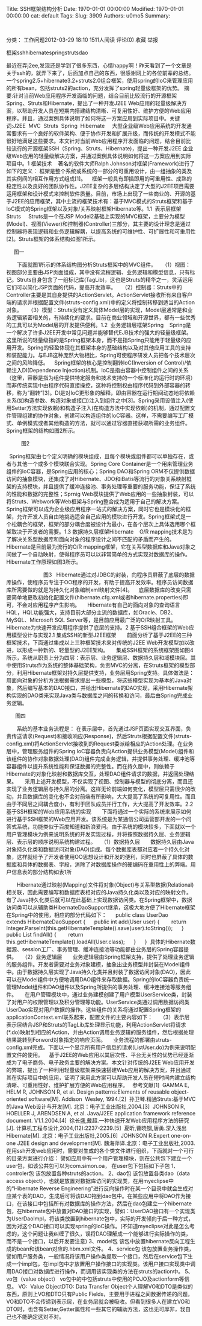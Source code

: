 Title: SSH框架结构分析
Date: 1970-01-01 00:00:00
Modified: 1970-01-01 00:00:00
cat: default
Tags: 
Slug: 3909
Authors: u0mo5 
Summary: 


 
 

分类： 工作问题2012-03-29 18:10 1511人阅读 评论(0) 收藏 举报

框架sshhibernatespringstrutsdao


最近在弄j2ee,发现还是学到了很多东西，心情happy啊！昨天看到了一个文章是关于ssh的，就弄下来了，后面加点自己的东西，很感谢网上的各位前辈的总结。一个spring2.5+hibernate3.2+struts2.0组合框架，使用spring的IoC来管理应用的所有bean，包括struts2的action，充分发挥了spring轻量级框架的优势。
摘 要:针对当前Web应用程序开发面临的问题，结合目前比较流行的开源框架Spring、Struts和Hibernate，提出了一种开发J2EE Web应用的轻量级解决方案，以帮助开发人员在短期内搭建结构清晰、可复用性好、维护方便的Web应用程序。并且，通过案例具体说明了如何将这一方案应用到实际项目中。关键词:J2EE  MVC  Struts  Spring  Hibernate
    大型企业级Web应用系统的开发通常要求有一个良好的软件架构、便于协作开发和扩展升级，而传统的开发模式不能很好地满足这些要求。本文针对当前Web应用程序开发面临的问题，结合目前比较流行的开源框架SSH（Spring、Struts、Hibernate)，提出一种开发J2EE 企业级Web应用的轻量级解决方案，并通过案例具体说明如何将这一方案应用到实际项目中。1 框架技术    著名的软件大师Ralph Johnson对框架(Framework)进行了如下的定义： 框架是整个系统或系统的一部分的可重用设计，由一组抽象的类及其实例间的相互作用方式组成[1]。    框架一般具有即插即用的可重用性、成熟的稳定性以及良好的团队协作性。J2EE复杂的多层结构决定了大型的J2EE项目需要运用框架和设计模式来控制软件质量。目前，市场上出现了一些商业的、开源的基于J2EE的应用框架，其中主流的框架技术有：基于MVC模式的Struts框架和基于IoC模式的Spring框架以及对象/关系映射框架Hibernate等。1.1  表示层框架Struts     Struts是一个在JSP Model2基础上实现的MVC框架，主要分为模型(Model)、视图(Viewer)和控制器(Controller)三部分，其主要的设计理念是通过控制器将表现逻辑和业务逻辑解耦，以提高系统的可维护性、可扩展性和可重用性[2]。Struts框架的体系结构如图1所示。


     图一


　　下面就图1所示的体系结构图分析Struts框架中的MVC组件。    （1）视图：视图部分主要由JSP页面组成，其中没有流程逻辑、业务逻辑和模型信息，只有标记。Struts自身包含了一组标记库(TagLib)，这也是Struts的精华之一，灵活运用它们可以简化JSP页面的代码，提高开发效率。    （2）控制器：Struts中的Controller主要是其自身提供的ActionServlet。ActionServlet接收所有来自客户端的请求并根据配置文件(struts-config.xml)中的定义将控制转移到适当的Action对象。    （3）模型：Struts没有定义具体Model层的实现，Model层通常是和业务逻辑紧密相关的，有持续化的要求。目前在商业领域和开源世界，都有一些优秀的工具可以为Model层的开发提供便利。1.2  业务逻辑层框架Spring    Spring是一个解决了许多J2EE开发中常见问题并能够替代EJB技术的强大的轻量级框架。这里所说的轻量级指的是Spring框架本身，而不是指Spring只能用于轻量级的应用开发。Spring的轻盈体现在其框架本身的基础结构以及对其他应用工具的支持和装配能力。与EJB这种庞然大物相比，Spring可使程序研发人员把各个技术层次之间的风险降低。    Spring框架的核心是控制翻转IoC(Inversion of Control)/依赖注入DI(Dependence Injection)机制。IoC是指由容器中控制组件之间的关系（这里，容器是指为组件提供特定服务和技术支持的一个标准化的运行时的环境）而非传统实现中由程序代码直接操控，这种将控制权由程序代码到外部容器的转移，称为“翻转”[3]。DI是对IoC更形象的解释，即由容器在运行期间动态地将依赖关系(如构造参数、构造对象或接口)注入到组件之中[3]。Spring采用设值注入(使用Setter方法实现依赖)和构造子注入(在构造方法中实现依赖)的机制，通过配置文件管理组建的协作对象，创建可以构造组件的IoC容器。这样，不需要编写工厂模式、单例模式或者其他构造的方法，就可以通过容器直接获取所需的业务组件。Spring框架的结构如图2所示。


          图2


  Spring框架由七个定义明确的模块组成，且每个模块或组件都可以单独存在，或者与其他一个或多个模块联合实现。Spring Core Container是一个用来管理业务组件的IoC容器，是Spring应用的核心；Spring DAO和Spring ORM不仅提供数据访问的抽象模块，还集成了对Hibernate、JDO和iBatis等流行的对象关系映射框架的支持模块，并且提供了缓冲连接池、事务处理等重要的服务功能，保证了系统的性能和数据的完整性；Sprnig Web模块提供了Web应用的一些抽象封装，可以将Struts、Webwork等Web框架与Spring整合成为适用于自己的解决方案。    Spring框架可以成为企业级应用程序一站式的解决方案，同时它也是模块化的框架，允许开发人员自由地挑选适合自己应用的模块进行开发。Spring框架式是一个松耦合的框架，框架的部分耦合度被设计为最小，在各个层次上具体选用哪个框架取决于开发者的需要。1.3 数据持久层框架Hibernate    O/R mapping技术是为了解决关系型数据库和面向对象的程序设计之间不匹配的矛盾而产生的。Hibernate是目前最为流行的O/R mapping框架，它在关系型数据库和Java对象之间做了一个自动映射，使得程序员可以以非常简单的方式实现对数据库的操作。Hibernate工作原理如图3所示。

                         图3
  Hibernate通过对JDBC的封装，向程序员屏蔽了底层的数据库操作，使程序员专注于OO程序的开发，有助于提高开发效率。程序员访问数据库所需要做的就是为持久化对象编制xml映射文件[4]。    底层数据库的改变只需要简单地更改初始化配置文件(hibernate.cfg.xml或者hibernate.properties)即可，不会对应用程序产生影响。     Hibernate有自己的面向对象的查询语言HQL，HQL功能强大，支持目前大部分主流的数据库，如Oracle、DB2、MySQL、Microsoft SQL Server等，是目前应用最广泛的O/R映射工具。Hibernate为快速开发应用程序提供了底层的支持。2 基于SSH组合框架的Web应用模型设计与实现2.1 集成SSH的新型J2EE框架　　前面分析了基于J2EE的三种框架技术，下面通过集成以上三种框架技术来对传统的J2EE Web开发模型加以改进，以形成一种新的、轻量型的J2EE架构。　　集成SSH框架的系统框架图如图4所示，系统从职责上分为四层：表示层、业务逻辑层、数据持久层和域模块层。其中使用Struts作为系统的整体基础架构，负责MVC的分离，在Struts框架的模型部分，利用Hibernate框架对持久层提供支持，业务层用Spring支持。具体做法是：用面向对象的分析方法根据需求提出一些模型，将这些模型实现为基本的Java对象，然后编写基本的DAO接口，并给出Hibernate的DAO实现，采用Hibernate架构实现的DAO类来实现Java类与数据库之间的转换和访问，最后由Spring完成业务逻辑。


      图四


　　系统的基本业务流程是： 在表示层中，首先通过JSP页面实现交互界面，负责传送请求(Request)和接收响应(Response)，然后Struts根据配置文件(struts-config.xml)将ActionServlet接收到的Request委派给相应的Action处理。在业务层中，管理服务组件的Spring IoC容器负责向Action提供业务模型(Model)组件和该组件的协作对象数据处理(DAO)组件完成业务逻辑，并提供事务处理、缓冲池等容器组件以提升系统性能和保证数据的完整性。而在持久层中，则依赖于Hibernate的对象化映射和数据库交互，处理DAO组件请求的数据，并返回处理结果。　　采用上述开发模型，不仅实现了视图、控制器与模型的彻底分离，而且还实现了业务逻辑层与持久层的分离。这样无论前端如何变化，模型层只需很少的改动，并且数据库的变化也不会对前端有所影响，大大提高了系统的可复用性。而且由于不同层之间耦合度小，有利于团队成员并行工作，大大提高了开发效率。2.2 基于SSH框架的Web应用系统的实现　　下面将通过一个实际的系统来展示如何进行基于SSH框架的Web应用开发。该系统是为某通信公司运营部开发的一个问答式系统，功能类似于百度知道和新浪爱问。由于系统的模块较多，下面就以一个用户管理模块为例来说明系统的开发实现过程，并将按照数据持久层、业务逻辑层、表示层的顺序说明系统构建过程。　　（1）数据持久层　　数据持久层由Java对象持久化类和数据访问对象(DAO)组成。每个数据库表都对应着一个持久化对象，这样就给予了开发者使用OO思想设计和开发的便利，同时也屏蔽了具体的数据库和具体的数据表、字段，消除了对数据库操作的硬编码在重用性上的弊端。用户信息表的部分结构如表1所

　　Hibernate通过映射(Mapping)文件将对象(Object)与关系型数据(Relational)相关联，因此需要编写和数据库表相对应的Java持久化类以及对应的映射文件。有了Java持久化类后就可以在此基础上实现数据访问类。在Spring框架中，数据访问类可以从辅助类HibernateDaoSupport继承，这极大地方便了Hibernate框架在Spring中的使用，相应的部分代码如下：      public class UserDao           extends HibernateDaoSupport {      public int add(User user) {        return Integer.ParseInt(this.getHibernateTemplate().save(user).toString());      }      public List findAll() {        return this.getHibernateTemplate().loadAll(User.class);      }      }  具体的Hibernate数据源、session工厂、事务管理、缓冲连接池等功能都由业务层的Spring容器提供。　　（2）业务逻辑层　　业务逻辑层由Spring框架支持，提供了处理业务逻辑的服务组件。开发者需要对业务对象建模，抽象出业务模型并封装在Model组件中。由于数据持久层实现了Java持久化类并且封装了数据访问对象(DAO)，因此可以在Model组件中方便地调用DAO组件来存取数据。Spring的IoC容器负责统一管理Model组件和DAO组件以及Spring所提供的事务处理、缓冲连接池等服务组件。　　在用户管理模块中，通过业务建模创建了用户模型UserService类，封装了对用户的权限管理以及积分管理等功能。UserService类通过调用数据访问类UserDao实现对用户数据的操作。这些组件的关系将通过配置Spring框架的applicationContext.xml联系起来，配置文件的主要内容如下：     （3）表示层     表示层结合JSP和Struts的TagLib库处理显示功能，利用ActionServlet将请求(*.do)映射到相应的Action，并由Action调用业务逻辑的服务组件，然后根据处理结果跳转到Forword对象指定的响应页面。     业务流程的部署由struts-config.xml完成。下面以一个显示所有用户信息的请求(ListUser.do)为例来说明配置文件的使用。    基于J2EE的Web应用以其层次性、平台无关性的优势已经逐渐成为了电子商务、电子政务主要的解决方案。本文针对传统的J2EE Web应用开发的弊端，提出了一种利用轻量级框架来快速搭建Web应用的解决方案，并且通过其在实际项目中的应用，证明了采用此方案可以帮助开发人员在短时间内建立结构清晰、可重用性好、维护扩展方便的Web应用程序。
 
参考文献[1]  GAMMA E, HELM R, JOHNSON R, et al. Design patterns:Elements of reusable object-oriented software[M]. Addison  Wesley, 1994.[2]  孙卫琴.精通Struts:基于MVC的Java Web设计与开发[M]. 北京：电子工业出版社,2004.[3]  JOHNSON R, HOELLER J, ARENDSEN A, et al. Java/J2EE application framework reference document. V1.1.2004.[4]  徐长盛,戴超.一种快速开发Web应用程序方法的研究[J]. 计算机工程与设计,2004,(12):2237-2239.[5]  夏昕,曹晓钢,唐勇.深入浅出Hibernate[M]. 北京：电子工业出版社,2005.[6]  JOHNSON R.Expert one-on-one J2EE design and development[M]. 魏海萍译.北京：电子工业出版社,2003.
在用ssh开发web应用时，需要对生成的各个类文件进行组织，下面就对一个可行的目录方案进行介绍：
譬如应用中有一个用户管理模块，则在公共包下建立一个user包，如该公共包可以为com.simon.oa，
在user包下包括如下子包
1、controler包
该包放置各种struts的action。
2、dao包
该包放置各类dao（data access object），也就是放置对数据库访问的实现类，在用myeclipse中的“Hibernate Reverse Engineering”进行反向操作时在某一个目录中就会生成对应某个表的DAO，生成后可将该DAO拖到dao包中。在某些应用中将DAO作为接口，在该接口中包括所有对数据库的操作方法，然后在dao包建立一个hibernate包，在hibernate包中放置对DAO接口的实现，譬如：UserDAO接口有一个实现类为UserDaoImpl，将该类放置到hibernate包中，实际的开发倾向于后一种方式，因为对这个DAO接口可以实现spring的IoC操作。(不知道myeclipse对此是怎么考虑的，这个问题让我纠缠了很久，误将DAO理解成一个能够进行实际操作的类，而不是一个接口，以后开发要注意)
3、model包
该包中放置hibernate反向工程生成的bean和该bean对应的.hbm.xml文件。
4、service包
该包放置业务操作类，譬如用户服务类，一般情况将该用户操作类提取一个接口，然后在service包下生成一个impl包，在impl包中才放置用户操作接口的实现类。该用户接口实现类中调用DAO接口对数据库进行操作，而调用该实现类的方法在struts的action中。
5、vo包（value object）
vo包中的中包括struts中使用的POJO及actionform等信息。
VO:  Value ObjectDTO: Data Transfer Object个人理解VO和DTO是类似的东西，原则上VO和DTO只有Public Fields，主要用于进程之间数据传递的问题，VO和DTO不会传递到表示层，在业务层就会被吸收。但看到很多人在建立VO和DTO时，也含有Setter,Getter属性和一些其它的辅助方法，这也无可厚非，我自己也不能确定这对不对。


